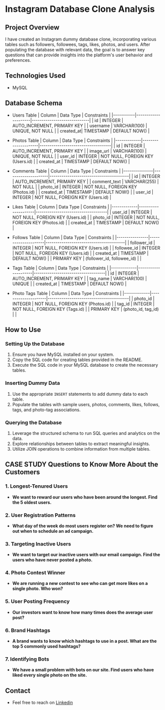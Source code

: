 
# Instagram Database Clone Analysis

## Project Overview
I have created an Instagram dummy database clone, incorporating various tables such as followers, followees, tags, likes, photos, and users. After populating the database with relevant data, the goal is to answer key questions that can provide insights into the platform's user behavior and preferences.

## Technologies Used
- MySQL

## Database Schema
- Users Table
| Column    | Data Type           | Constraints                 |
|-----------|---------------------|-----------------------------|
| id        | INTEGER             | AUTO_INCREMENT, PRIMARY KEY |
| username  | VARCHAR(100)        | UNIQUE, NOT NULL            |
| created_at| TIMESTAMP           | DEFAULT NOW()               |

- Photos Table
| Column      | Data Type           | Constraints                        |
|-------------|---------------------|------------------------------------|
| id          | INTEGER             | AUTO_INCREMENT, PRIMARY KEY        |
| image_url   | VARCHAR(100)        | UNIQUE, NOT NULL                   |
| user_id     | INTEGER             | NOT NULL, FOREIGN KEY (Users.id)   |
| created_at  | TIMESTAMP           | DEFAULT NOW()                      |

- Comments Table
| Column        | Data Type           | Constraints                            |
|---------------|---------------------|----------------------------------------|
| id            | INTEGER             | AUTO_INCREMENT, PRIMARY KEY            |
| comment_text  | VARCHAR(255)        | NOT NULL                               |
| photo_id      | INTEGER             | NOT NULL, FOREIGN KEY (Photos.id)      |
| created_at    | TIMESTAMP           | DEFAULT NOW()                          |
| user_id       | INTEGER             | NOT NULL, FOREIGN KEY (Users.id)       |

- Likes Table
| Column      | Data Type           | Constraints                        |
|-------------|---------------------|------------------------------------|
| user_id     | INTEGER             | NOT NULL, FOREIGN KEY (Users.id)   |
| photo_id    | INTEGER             | NOT NULL, FOREIGN KEY (Photos.id)  |
| created_at  | TIMESTAMP           | DEFAULT NOW()                      |

- Follows Table
| Column         | Data Type           | Constraints                            |
|----------------|---------------------|----------------------------------------|
| follower_id    | INTEGER             | NOT NULL, FOREIGN KEY (Users.id)       |
| followee_id    | INTEGER             | NOT NULL, FOREIGN KEY (Users.id)       |
| created_at     | TIMESTAMP           | DEFAULT NOW()                          |
| PRIMARY KEY    | (follower_id, followee_id) |                                     |

- Tags Table
| Column      | Data Type           | Constraints                        |
|-------------|---------------------|------------------------------------|
| id          | INTEGER             | AUTO_INCREMENT, PRIMARY KEY        |
| tag_name    | VARCHAR(100)        | UNIQUE                             |
| created_at  | TIMESTAMP           | DEFAULT NOW()                      |

- Photo Tags Table
| Column      | Data Type           | Constraints                             |
|-------------|---------------------|-----------------------------------------|
| photo_id    | INTEGER             | NOT NULL, FOREIGN KEY (Photos.id)       |
| tag_id      | INTEGER             | NOT NULL, FOREIGN KEY (Tags.id)         |
| PRIMARY KEY | (photo_id, tag_id)   |                                         |


## How to Use

### Setting Up the Database

1. Ensure you have MySQL installed on your system.
2. Copy the SQL code for creating tables provided in the README.
3. Execute the SQL code in your MySQL database to create the necessary tables.

### Inserting Dummy Data

1. Use the appropriate `INSERT` statements to add dummy data to each table.
2. Populate the tables with sample users, photos, comments, likes, follows, tags, and photo-tag associations.

### Querying the Database

1. Leverage the structured schema to run SQL queries and analytics on the data.
2. Explore relationships between tables to extract meaningful insights.
3. Utilize JOIN operations to combine information from multiple tables.

## CASE STUDY Questions to Know More About the Customers

### 1. Longest-Tenured Users
- **We want to reward our users who have been around the longest. Find the 5 oldest users.**

### 2. User Registration Patterns
- **What day of the week do most users register on? We need to figure out when to schedule an ad campaign.**

### 3. Targeting Inactive Users
- **We want to target our inactive users with our email campaign. Find the users who have never posted a photo.**

### 4. Photo Contest Winner
- **We are running a new contest to see who can get more likes on a single photo. Who won?**

### 5. User Posting Frequency
- **Our investors want to know how many times does the average user post?**

### 6. Brand Hashtags
- **A brand wants to know which hashtags to use in a post. What are the top 5 commonly used hashtags?**

### 7. Identifying Bots
- **We have a small problem with bots on our site. Find users who have liked every single photo on the site.**


## Contact 
- Feel free to reach on [Linkedin](https://www.linkedin.com/in/akshay-kumar-mondal-%F0%9F%87%AE%F0%9F%87%B3-b8aba720a/)




